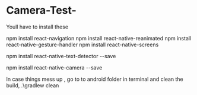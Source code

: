 # Camera-Test-

Youll have to install these

npm install react-navigation npm install react-native-reanimated npm install react-native-gesture-handler npm install react-native-screens

npm install react-native-text-detector --save

npm install react-native-camera --save

In case things mess up , go to to android folder in terminal and clean the build,
.\gradlew clean
